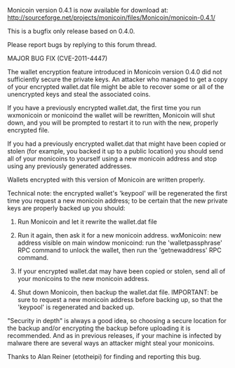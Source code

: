 Monicoin version 0.4.1 is now available for download at:
http://sourceforge.net/projects/monicoin/files/Monicoin/monicoin-0.4.1/

This is a bugfix only release based on 0.4.0.

Please report bugs by replying to this forum thread.

MAJOR BUG FIX  (CVE-2011-4447)

The wallet encryption feature introduced in Monicoin version 0.4.0 did not sufficiently secure the private keys. An attacker who
managed to get a copy of your encrypted wallet.dat file might be able to recover some or all of the unencrypted keys and steal the
associated coins.

If you have a previously encrypted wallet.dat, the first time you run wxmonicoin or monicoind the wallet will be rewritten, Monicoin will
shut down, and you will be prompted to restart it to run with the new, properly encrypted file.

If you had a previously encrypted wallet.dat that might have been copied or stolen (for example, you backed it up to a public
location) you should send all of your monicoins to yourself using a new monicoin address and stop using any previously generated addresses.

Wallets encrypted with this version of Monicoin are written properly.

Technical note: the encrypted wallet's 'keypool' will be regenerated the first time you request a new monicoin address; to be certain that the
new private keys are properly backed up you should:

1. Run Monicoin and let it rewrite the wallet.dat file

2. Run it again, then ask it for a new monicoin address.
wxMonicoin: new address visible on main window
monicoind: run the 'walletpassphrase' RPC command to unlock the wallet,  then run the 'getnewaddress' RPC command.

3. If your encrypted wallet.dat may have been copied or stolen, send all of your monicoins to the new monicoin address.

4. Shut down Monicoin, then backup the wallet.dat file.
IMPORTANT: be sure to request a new monicoin address before backing up, so that the 'keypool' is regenerated and backed up.

"Security in depth" is always a good idea, so choosing a secure location for the backup and/or encrypting the backup before uploading it is recommended. And as in previous releases, if your machine is infected by malware there are several ways an attacker might steal your monicoins.

Thanks to Alan Reiner (etotheipi) for finding and reporting this bug.
